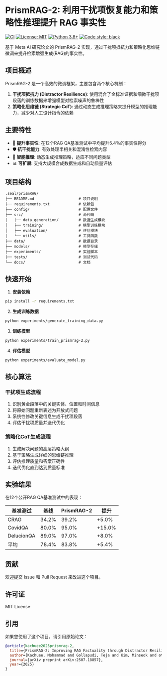 # PrismRAG-2: 利用干扰项恢复能力和策略性推理提升 RAG 事实性

[![CI](https://github.com/xuanyue2019/prismrag-2/workflows/CI/badge.svg)](https://github.com/xuanyue2019/prismrag-2/actions)
[![License: MIT](https://img.shields.io/badge/License-MIT-yellow.svg)](https://opensource.org/licenses/MIT)
[![Python 3.8+](https://img.shields.io/badge/python-3.8+-blue.svg)](https://www.python.org/downloads/)
[![Code style: black](https://img.shields.io/badge/code%20style-black-000000.svg)](https://github.com/psf/black)

基于 Meta AI 研究论文的 PrismRAG-2 实现，通过干扰项抵抗力和策略化思维链微调来提升检索增强生成(RAG)的事实性。

## 项目概述

PrismRAG-2 是一个高效的微调框架，主要包含两个核心机制：

1. **干扰项抵抗力 (Distractor Resilience)**: 使用混合了金标准证据和细微干扰项段落的训练数据来增强模型对检索噪声的鲁棒性
2. **策略化思维链 (Strategic CoT)**: 通过动态生成推理策略来提升模型的推理能力，减少对人工设计指令的依赖

## 主要特性

- 🎯 **提升事实性**: 在12个RAG QA基准测试中平均提升5.4%的事实性得分
- 🛡️ **抗干扰能力**: 有效处理半相关和混淆性检索内容
- 🧠 **智能推理**: 动态生成推理策略，适应不同问题类型
- 📊 **可扩展**: 支持大规模合成数据生成和自动质量评估

## 项目结构

```
.seal/prismRAG/
├── README.md                    # 项目说明
├── requirements.txt             # 依赖包
├── config/                      # 配置文件
├── src/                         # 源代码
│   ├── data_generation/         # 数据生成模块
│   ├── training/                # 模型训练模块
│   ├── evaluation/              # 评估模块
│   └── utils/                   # 工具函数
├── data/                        # 数据目录
├── models/                      # 模型存储
├── experiments/                 # 实验脚本
├── tests/                       # 测试代码
└── docs/                        # 文档
```

## 快速开始

1. **安装依赖**
```bash
pip install -r requirements.txt
```

2. **生成训练数据**
```bash
python experiments/generate_training_data.py
```

3. **训练模型**
```bash
python experiments/train_prismrag-2.py
```

4. **评估模型**
```bash
python experiments/evaluate_model.py
```

## 核心算法

### 干扰项生成流程
1. 识别黄金段落中的关键实体、位置和时间信息
2. 将原始问题重新表述为开放式问题
3. 系统性修改关键信息生成干扰项段落
4. 评估干扰项质量并迭代优化

### 策略化CoT生成流程
1. 生成解决问题的高层策略大纲
2. 基于策略生成详细的思维链推理
3. 评估推理质量和答案正确性
4. 迭代优化直到达到质量标准

## 实验结果

在12个公开RAG QA基准测试中的表现：

| 基准测试 | 基线 | PrismRAG-2 | 提升 |
|---------|------|----------|------|
| CRAG | 34.2% | 39.2% | +5.0% |
| CovidQA | 80.0% | 95.0% | +15.0% |
| DelucionQA | 89.0% | 97.0% | +8.0% |
| 平均 | 78.4% | 83.8% | +5.4% |

## 贡献

欢迎提交 Issue 和 Pull Request 来改进这个项目。

## 许可证

MIT License

## 引用

如果您使用了这个项目，请引用原始论文：

```bibtex
@article{kachuee2025prismrag-2,
  title={PrismRAG-2: Improving RAG Factuality through Distractor Resilience and Strategic Reasoning},
  author={Kachuee, Mohammad and Gollapudi, Teja and Kim, Minseok and others},
  journal={arXiv preprint arXiv:2507.18857},
  year={2025}
}
```